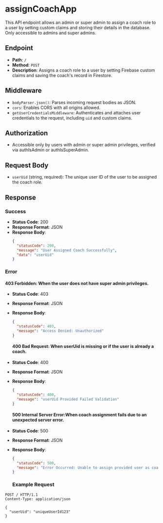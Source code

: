 # assignCoachApp 

This API endpoint allows an admin or super admin to assign a coach role to a user by setting custom claims and storing their details in the database. Only accessible to admins and super admins.

## Endpoint

- **Path**: `/`
- **Method**: `POST`
- **Description**: Assigns a coach role to a user by setting Firebase custom claims and saving the coach's record in Firestore.

## Middleware

- `bodyParser.json()`: Parses incoming request bodies as JSON.
- `cors`: Enables CORS with all origins allowed.
- `getUserCredentialsMiddleware`: Authenticates and attaches user credentials to the request, including `uid` and custom claims.

## Authorization

- Accessible only by users with admin or super admin privileges, verified via authIsAdmin or authIsSuperAdmin.


## Request Body

- `userUid` (string, required): The unique user ID of the user to be assigned the coach role.

## Response

### Success

- **Status Code**: 200
- **Response Format**: JSON
- **Response Body**:
  ```json
  {
    "statusCode": 200,
    "message": "User Assigned Coach Successfully",
    "data": "userUid"
  }
  ```

### Error

#### 403 Forbidden: When the user does not have super admin privileges.

- **Status Code**: 403
- **Response Format**: JSON
- **Response Body**:
  ```json
  {
    "statusCode": 403,
    "message": "Access Denied: Unauthorized"
  }
  ```

  #### 400 Bad Request: When userUid is missing or if the user is already a coach.

- **Status Code**: 400
- **Response Format**: JSON
- **Response Body**:
  ```json
  {
    "statusCode": 400,
    "message": "userUid Provided Failed Validation"
  }
  ```

  #### 500 Internal Server Error:When coach assignment fails due to an unexpected server error.

- **Status Code**: 500
- **Response Format**: JSON
- **Response Body**:
  ```json
  {
    "statusCode": 500,
    "message": "Error Occurred: Unable to assign provided user as coach."
  }
  ```

  ### Example Request

```http
POST / HTTP/1.1
Content-Type: application/json

{
  "userUid": "uniqueUserId123"
}
```